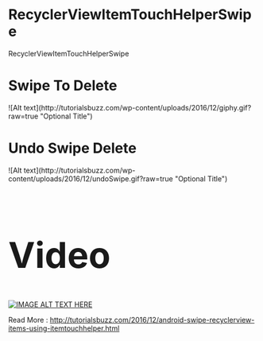 # RecyclerViewItemTouchHelperSwipe
RecyclerViewItemTouchHelperSwipe


<h1> Swipe  To Delete</h1>
![Alt text](http://tutorialsbuzz.com/wp-content/uploads/2016/12/giphy.gif?raw=true "Optional Title")


<h1> Undo Swipe Delete </h1>
![Alt text](http://tutorialsbuzz.com/wp-content/uploads/2016/12/undoSwipe.gif?raw=true "Optional Title")


<h1 style="font-size:72px;">Video</h1> 

[![IMAGE ALT TEXT HERE](https://img.youtube.com/vi/Fb-1aGNUPqY/0.jpg)](https://www.youtube.com/watch?v=Fb-1aGNUPqY)

Read More : http://tutorialsbuzz.com/2016/12/android-swipe-recyclerview-items-using-itemtouchhelper.html
